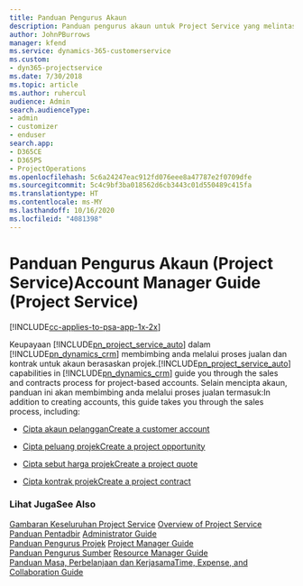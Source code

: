 ```yaml
---
title: Panduan Pengurus Akaun
description: Panduan pengurus akaun untuk Project Service yang melintas semak proses jualan dan kontrak untuk akaun berasaskan projek
author: JohnPBurrows
manager: kfend
ms.service: dynamics-365-customerservice
ms.custom:
- dyn365-projectservice
ms.date: 7/30/2018
ms.topic: article
ms.author: ruhercul
audience: Admin
search.audienceType:
- admin
- customizer
- enduser
search.app:
- D365CE
- D365PS
- ProjectOperations
ms.openlocfilehash: 5c6a24247eac912fd076eee8a47787e2f0709dfe
ms.sourcegitcommit: 5c4c9bf3ba018562d6cb3443c01d550489c415fa
ms.translationtype: HT
ms.contentlocale: ms-MY
ms.lasthandoff: 10/16/2020
ms.locfileid: "4081398"
---
```

# <a name="account-manager-guide-project-service"></a><span data-ttu-id="f07b5-103">Panduan Pengurus Akaun (Project Service)</span><span class="sxs-lookup"><span data-stu-id="f07b5-103">Account Manager Guide (Project Service)</span></span>

[!INCLUDE[cc-applies-to-psa-app-1x-2x](../includes/cc-applies-to-psa-app-1x-2x.md)]

<span data-ttu-id="f07b5-104">Keupayaan [!INCLUDE[pn_project_service_auto](../includes/pn-project-service-auto.md)] dalam [!INCLUDE[pn_dynamics_crm](../includes/pn-dynamics-crm.md)] membimbing anda melalui proses jualan dan kontrak untuk akaun berasaskan projek.</span><span class="sxs-lookup"><span data-stu-id="f07b5-104">[!INCLUDE[pn_project_service_auto](../includes/pn-project-service-auto.md)] capabilities in [!INCLUDE[pn_dynamics_crm](../includes/pn-dynamics-crm.md)] guide you through the sales and contracts process for project-based accounts.</span></span> <span data-ttu-id="f07b5-105">Selain mencipta akaun, panduan ini akan membimbing anda melalui proses jualan termasuk:</span><span class="sxs-lookup"><span data-stu-id="f07b5-105">In addition to creating accounts, this guide takes you through the sales process, including:</span></span>  
  
-   [<span data-ttu-id="f07b5-106">Cipta akaun pelanggan</span><span class="sxs-lookup"><span data-stu-id="f07b5-106">Create a customer account</span></span>](../psa/create-customer-account.md)  
  
-   [<span data-ttu-id="f07b5-107">Cipta peluang projek</span><span class="sxs-lookup"><span data-stu-id="f07b5-107">Create a project opportunity</span></span>](../psa/create-project-opportunity.md)  
  
-   [<span data-ttu-id="f07b5-108">Cipta sebut harga projek</span><span class="sxs-lookup"><span data-stu-id="f07b5-108">Create a project quote</span></span>](../psa/create-project-quote.md)  
  
-   [<span data-ttu-id="f07b5-109">Cipta kontrak projek</span><span class="sxs-lookup"><span data-stu-id="f07b5-109">Create a project contract</span></span>](../psa/create-project-contract.md)  
  
  
### <a name="see-also"></a><span data-ttu-id="f07b5-110">Lihat Juga</span><span class="sxs-lookup"><span data-stu-id="f07b5-110">See Also</span></span>  
 <span data-ttu-id="f07b5-111">[Gambaran Keseluruhan Project Service](../psa/overview.md) </span><span class="sxs-lookup"><span data-stu-id="f07b5-111">[Overview of Project Service](../psa/overview.md) </span></span>  
 <span data-ttu-id="f07b5-112">[Panduan Pentadbir](../psa/admin-guide.md) </span><span class="sxs-lookup"><span data-stu-id="f07b5-112">[Administrator Guide](../psa/admin-guide.md) </span></span>  
 <span data-ttu-id="f07b5-113">[Panduan Pengurus Projek](../psa/project-manager-guide.md) </span><span class="sxs-lookup"><span data-stu-id="f07b5-113">[Project Manager Guide](../psa/project-manager-guide.md) </span></span>  
 <span data-ttu-id="f07b5-114">[Panduan Pengurus Sumber](../psa/resource-manager-guide.md) </span><span class="sxs-lookup"><span data-stu-id="f07b5-114">[Resource Manager Guide](../psa/resource-manager-guide.md) </span></span>  
 [<span data-ttu-id="f07b5-115">Panduan Masa, Perbelanjaan dan Kerjasama</span><span class="sxs-lookup"><span data-stu-id="f07b5-115">Time, Expense, and Collaboration Guide</span></span>](../psa/time-expense-collaboration-guide.md)
